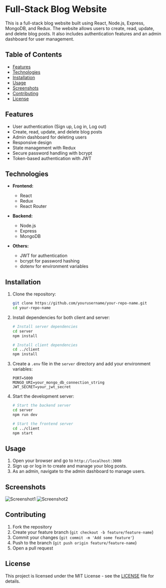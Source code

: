 # Full-Stack Blog Website

This is a full-stack blog website built using React, Node.js, Express, MongoDB, and Redux. The website allows users to create, read, update, and delete blog posts. It also includes authentication features and an admin dashboard for user management.

## Table of Contents

- [Features](#features)
- [Technologies](#technologies)
- [Installation](#installation)
- [Usage](#usage)
- [Screenshots](#screenshots)
- [Contributing](#contributing)
- [License](#license)

## Features

- User authentication (Sign up, Log in, Log out)
- Create, read, update, and delete blog posts
- Admin dashboard for deleting users
- Responsive design
- State management with Redux
- Secure password handling with bcrypt
- Token-based authentication with JWT

## Technologies

- **Frontend:**

  - React
  - Redux
  - React Router

- **Backend:**

  - Node.js
  - Express
  - MongoDB

- **Others:**
  - JWT for authentication
  - bcrypt for password hashing
  - dotenv for environment variables

## Installation

1. Clone the repository:

   ```bash
   git clone https://github.com/yourusername/your-repo-name.git
   cd your-repo-name
   ```

2. Install dependencies for both client and server:

   ```bash
   # Install server dependencies
   cd server
   npm install

   # Install client dependencies
   cd ../client
   npm install
   ```

3. Create a `.env` file in the `server` directory and add your environment variables:

   ```env
   PORT=5000
   MONGO_URI=your_mongo_db_connection_string
   JWT_SECRET=your_jwt_secret
   ```

4. Start the development server:

   ```bash
   # Start the backend server
   cd server
   npm run dev

   # Start the frontend server
   cd ../client
   npm start
   ```

## Usage

1. Open your browser and go to `http://localhost:3000`
2. Sign up or log in to create and manage your blog posts.
3. As an admin, navigate to the admin dashboard to manage users.

## Screenshots

![Screenshot1](path/to/screenshot1.png)
![Screenshot2](path/to/screenshot2.png)

## Contributing

1. Fork the repository
2. Create your feature branch (`git checkout -b feature/feature-name`)
3. Commit your changes (`git commit -m 'Add some feature'`)
4. Push to the branch (`git push origin feature/feature-name`)
5. Open a pull request

## License

This project is licensed under the MIT License - see the [LICENSE](LICENSE) file for details.

